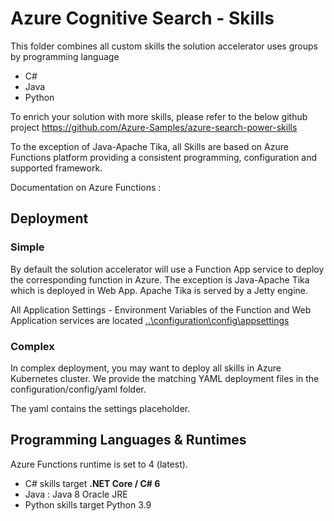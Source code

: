 # Azure Cognitive Search - Skills

This folder combines all custom skills the solution accelerator uses groups by programming language
- C#
- Java
- Python

To enrich your solution with more skills, please refer to the below github project 
https://github.com/Azure-Samples/azure-search-power-skills

To the exception of Java-Apache Tika, all Skills are based on Azure Functions platform providing a consistent programming, configuration and supported framework. 

Documentation on Azure Functions : 

## Deployment 

### Simple
By default the solution accelerator will use a Function App service to deploy the corresponding function in Azure. The exception is Java-Apache Tika which is deployed in Web App. Apache Tika is served by a Jetty engine.

All Application Settings - Environment Variables of the Function and Web Application services are located 
[..\configuration\config\appsettings](..\..\configuration\config\appsettings)

### Complex
In complex deployment, you may want to deploy all skills in Azure Kubernetes cluster. We provide the matching YAML deployment files in the configuration/config/yaml folder. 

The yaml contains the settings placeholder.  

## Programming Languages & Runtimes

Azure Functions runtime is set to 4 (latest). 

- C# skills target **.NET Core / C# 6**
- Java : Java 8 Oracle JRE 
- Python skills target Python 3.9

